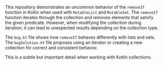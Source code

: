 This repository demonstrates an uncommon behavior of the `removeIf` function in Kotlin when used with `MutableList` and `MutableSet`. The `removeIf` function iterates through the collection and removes elements that satisfy the given predicate. However, when modifying the collection during iteration, it can lead to unexpected results depending on the collection type.

The `bug.kt` file shows how `removeIf` behaves differently with lists and sets.  The `bugSolution.kt` file proposes using an iterator or creating a new collection for correct and consistent behavior.

This is a subtle but important detail when working with Kotlin collections.